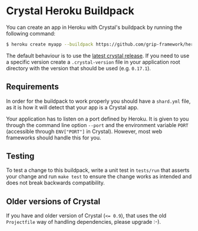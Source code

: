 # Crystal Heroku Buildpack

You can create an app in Heroku with Crystal's buildpack by running the
following command:

```bash
$ heroku create myapp --buildpack https://github.com/grip-framework/heroku-buildpack-crystal.git
```

The default behaviour is to use the [latest crystal release](https://github.com/crystal-lang/crystal/releases/latest).
If you need to use a specific version create a `.crystal-version` file in your
application root directory with the version that should be used (e.g. `0.17.1`).

## Requirements

In order for the buildpack to work properly you should have a `shard.yml` file,
as it is how it will detect that your app is a Crystal app.

Your application has to listen on a port defined by Heroku. It is given to you
through the command line option `--port` and the environment variable `PORT`
(accessible through `ENV["PORT"]` in Crystal). However, most web frameworks
should handle this for you.

## Testing

To test a change to this buildpack, write a unit test in `tests/run` that asserts your change and
run `make test` to ensure the change works as intended and does not break backwards compatibility.

## Older versions of Crystal

If you have and older version of Crystal (`<= 0.9`), that uses the old
`Projectfile` way of handling dependencies, please upgrade :-).
